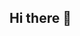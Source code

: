 ## Hi there 👋

<!--
**chanchanman2/chanchanman2** is a ✨ _special_ ✨ repository because its `README.md` (this file) appears on your GitHub profile.

Welcome to my GitHub profile! I'm a passionate researcher and developer with a keen interest in model compression and hardware deployment for efficient AI solutions. 🚀

🌟 About Me
🔭 Currently working on: [e.g., "Exploring quantization techniques for transformer models" or "deploying lightweight AI models on edge devices."]
🌱 Learning: [e.g., "Practical deployment strategies for hardware acceleration, advanced pruning methods."]
🤔 Ask me about: [e.g., "model quantization, pruning, or optimizing deep learning models for real-time applications."]
⚡ Fun fact: [Something unique about you, e.g., "I enjoy designing benchmarks for tiny ML models."]
🛠️ Skills & Tools
Languages: Python, C++, [others you know]
Frameworks: TensorFlow, PyTorch, ONNX
Tools: NVIDIA TensorRT, OpenVINO, Docker
Specialties: Model compression, quantization, hardware-aware neural networks, edge AI deployment
